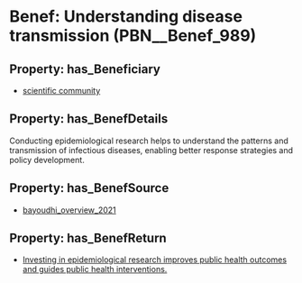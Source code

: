 # Benef: __Understanding disease transmission__ (PBN__Benef_989)

## Property: has_Beneficiary

* [scientific community](../Stakeholder/PBN__Stakeholder_348)

## Property: has_BenefDetails

Conducting epidemiological research helps to understand the patterns and transmission of infectious diseases, enabling better response strategies and policy development.

## Property: has_BenefSource

* [bayoudhi_overview_2021](../Article/PBN__Article_204)

## Property: has_BenefReturn

* [Investing in epidemiological research improves public health outcomes and guides public health interventions.](../BenefReturn/PBN__BenefReturn_1096)

